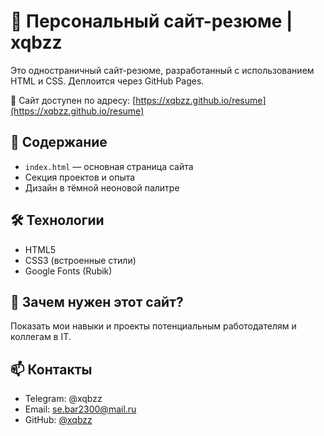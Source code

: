 # 💼 Персональный сайт-резюме | xqbzz

Это одностраничный сайт-резюме, разработанный с использованием HTML и CSS. Деплоится через GitHub Pages.

🔗 Сайт доступен по адресу: [https://xqbzz.github.io/resume](https://xqbzz.github.io/resume)

## 📂 Содержание

- `index.html` — основная страница сайта
- Секция проектов и опыта
- Дизайн в тёмной неоновой палитре

## 🛠 Технологии

- HTML5
- CSS3 (встроенные стили)
- Google Fonts (Rubik)

## 📌 Зачем нужен этот сайт?

Показать мои навыки и проекты потенциальным работодателям и коллегам в IT.

## 📫 Контакты

- Telegram: @xqbzz
- Email: se.bar2300@mail.ru
- GitHub: [@xqbzz](https://github.com/xqbzz)

